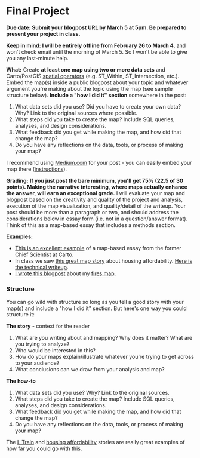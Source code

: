 # Final Project

**Due date: Submit your blogpost URL by March 5 at 5pm. Be prepared to present your project in class.**

**Keep in mind:  I will be entirely offline from February 26 to March 4**, and won't check email until the morning of March 5. So I won't be able to give you any last-minute help.

**What:** Create **at least one map using two or more data sets** and Carto/PostGIS [spatial operators](http://postgis.org/docs/reference.html#Spatial_Relationships_Measurements) (e.g. ST_Within, ST_Intersection, etc.). Embed the map(s) inside a public blogpost about your topic and whatever argument you're making about the topic using the map (see sample structure below). **Include a "how I did it" section** somewhere in the post:

1. What data sets did you use? Did you have to create your own data? Why? Link to the original sources where possible.  
2. What steps did you take to create the map? Include SQL queries, analyses, and design considerations.  
3. What feedback did you get while making the map, and how did that change the map?  
4. Do you have any reflections on the data, tools, or process of making your map?  

 I recommend using [Medium.com](https://www.medium.com) for your post - you can easily embed your map there ([instructions](https://medium.com/@andrewxhill/how-to-add-maps-to-a-medium-post-8e881f99c56d)).

**Grading:** **If you just post the bare minimum, you'll get 75% (22.5 of 30 points). Making the narrative interesting, where maps actually enhance the answer, will earn an exceptional grade.** I will evaluate your map and blogpost based on the creativity and quality of the project and analysis, execution of the map visualization, and quality/detail of the writeup. Your post should be more than a paragraph or two, and should address the considerations below in essay form (i.e. not in a question/answer format). Think of this as a map-based essay that includes a methods section.

**Examples:**
* [This is an excellent example](https://carto.com/blog/looking-at-the-l/) of a map-based essay from the former Chief Scientist at Carto.
* In class we saw [this great map story](https://nation.maps.arcgis.com/apps/Cascade/index.html?appid=de7f932e3a1d494f9c9d9a67fb0de646) about housing affordability. [Here is the technical writeup](https://blogs.esri.com/esri/arcgis/2017/09/11/how-to-make-this-crazy-map/).
* [I wrote this blogpost](https://blog.mapbox.com/santa-rosa-fire-map-how-i-built-it-ef2483f5b92e) about my [fires map](https://robinkraft.github.io/norcal-fires-imagery/compare.html).

### Structure
You can go wild with structure so long as you tell a good story with your map(s) and include a "how I did it" section. But here's one way you could structure it:

**The story** - context for the reader
1. What are you writing about and mapping? Why does it matter? What are you trying to analyze?
2. Who would be interested in this?
3. How do your maps explain/illustrate whatever you're trying to get across to your audience?
4. What conclusions can we draw from your analysis and map?

**The how-to**
1. What data sets did you use? Why? Link to the original sources.  
2. What steps did you take to create the map? Include SQL queries, analyses, and design considerations.  
3. What feedback did you get while making the map, and how did that change the map?  
4. Do you have any reflections on the data, tools, or process of making your map?  

The [L Train](https://carto.com/blog/looking-at-the-l/) and [housing affordability](https://nation.maps.arcgis.com/apps/Cascade/index.html?appid=de7f932e3a1d494f9c9d9a67fb0de646) stories are really great examples of how far you could go with this.
